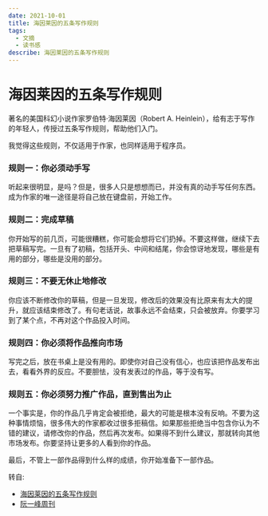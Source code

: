 ```yaml
---
date: 2021-10-01
title: 海因莱因的五条写作规则
tags:
  - 文摘
  - 读书感 
describe: 海因莱因的五条写作规则
---
```

# 海因莱因的五条写作规则

著名的美国科幻小说作家罗伯特·海因莱因（Robert A. Heinlein），给有志于写作的年轻人，传授过五条写作规则，帮助他们入门。

我觉得这些规则，不仅适用于作家，也同样适用于程序员。

### 规则一：你必须动手写

听起来很明显，是吗？但是，很多人只是想想而已，并没有真的动手写任何东西。成为作家的唯一途径是将自己放在键盘前，开始工作。

### 规则二：完成草稿

你开始写的前几页，可能很糟糕，你可能会想将它们扔掉。不要这样做，继续下去把草稿写完。一旦有了初稿，包括开头、中间和结尾，你会惊讶地发现，哪些是有用的部分，哪些是没用的部分。

### 规则三：不要无休止地修改

你应该不断修改你的草稿，但是一旦发现，修改后的效果没有比原来有太大的提升，就应该结束修改了。有句老话说，故事永远不会结束，只会被放弃。你要学习到了某个点，不再对这个作品投入时间。

### 规则四：你必须将作品推向市场

写完之后，放在书桌上是没有用的。即使你对自己没有信心，也应该把作品发布出去，看看外界的反应。不要胆怯，没有发表过的作品，等于没有写。

### 规则五：你必须努力推广作品，直到售出为止

一个事实是，你的作品几乎肯定会被拒绝，最大的可能是根本没有反响。不要为这种事情烦恼，很多伟大的作家都收过很多拒稿信。如果那些拒绝当中包含你认为不错的建议，请修改你的作品，然后再次发布。如果得不到什么建议，那就转向其他市场发布。你要坚持让更多的人看到你的作品。

最后，不管上一部作品得到什么样的成绩，你开始准备下一部作品。

转自:
- [海因莱因的五条写作规则](https://www.sfwriter.com/ow05.htm)
- [阮一峰周刊](http://www.ruanyifeng.com/blog/2021/04/weekly-issue-152.html)
